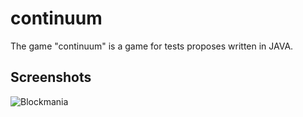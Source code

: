 continuum
=========

The game "continuum" is a game for tests proposes written in JAVA.

Screenshots
-----------

![Blockmania](https://raw.githubusercontent.com/gil0mendes/continuum/master/screenshots/screen1.png)
